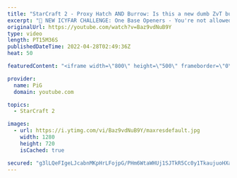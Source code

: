 ```yaml
---
title: "StarCraft 2 - Proxy Hatch AND Burrow: Is this a new dumb ZvT build? | ICYFAR \"Siege Tactics\" G2"
excerpt: "🤯 NEW ICYFAR CHALLENGE: One Base Openers - You're not allowed to start building an expansion until after 5:00. Send submissions to eonblu95@gmail.com as attachment AND only ICYFAR as the subject. Max 1 replay per person. Latest submission is on the 21st May. -- 🤯 In this week’s episode of I Cast Your"
originalUrl: https://youtube.com/watch?v=Baz9vdNuB9Y
type: video
length: PT15M36S
publishedDateTime: 2022-04-28T02:49:36Z
heat: 50

featuredContent: "<iframe width=\"800\" height=\"500\" frameborder=\"0\" src=\"https://www.youtube.com/embed/Baz9vdNuB9Y\" allow=\"accelerometer; autoplay; encrypted-media; gyroscope; picture-in-picture\" allowfullscreen></iframe>"

provider:
  name: PiG
  domain: youtube.com

topics:
  - StarCraft 2

images:
  - url: https://i.ytimg.com/vi/Baz9vdNuB9Y/maxresdefault.jpg
    width: 1280
    height: 720
    isCached: true

secured: "g3lLQeFIgeLJcabnMKpHrLFojpG/PHm6WtaWHUj1SJTkR5Cc0y1TkaujuoHXaEJ5eyj9lF4/6MpDJM6SUQ2TbOBpCPWSP9kSWor/oyt1QFVN1xyC7H3SzItipd8x18b0kUhYJ/QCYPYOu7qgUCvhIOmAp3T1+AjW4vmalvNnMI8SGpv8OsxB6pY+gn+JyvwVhFQGp9LuD6enzqphoMhjiRu3iJ+/vI8j5PJEAQDAqMXros2pnUSCFdBVShybb7ZKvK2R6lsrs0lSfytutBb+L6Qcb5X+oVo4+Fk/irbv/NTsPADGVn/3EFm7USOxjM2tsWbouI4hz3/We/dWTaZrFvO5hABulw4+FO8o5XngchmWoOgshRsYcwr8peB5nylD1OiIN/d0wgsCaM+PSnrR7SOYndWkERqzWcspTrUn8Zg=;d84P8pbJeavlIL5b1wIJtw=="
---
```



